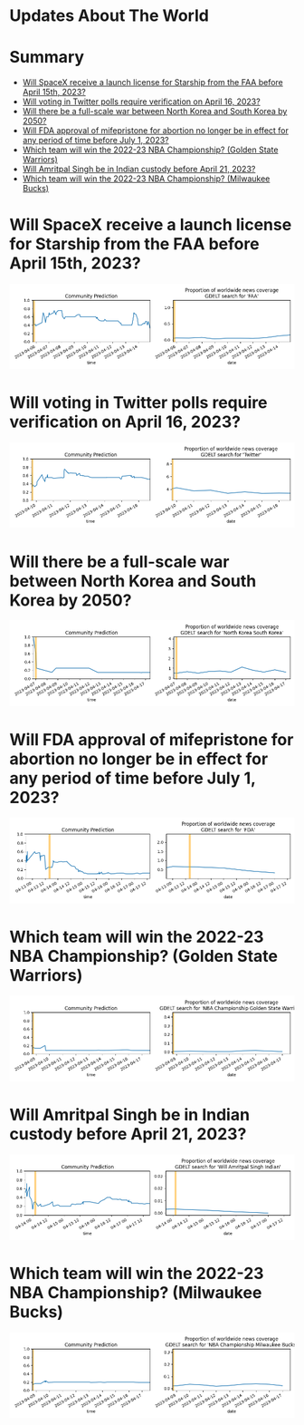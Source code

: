 
Updates About The World
=======================

Summary
=======

* [Will SpaceX receive a launch license for Starship from the FAA before April 15th, 2023?](#will-spacex-receive-a-launch-license-for-starship-from-the-faa-before-april-15th-2023)
* [Will voting in Twitter polls require verification on April 16, 2023?](#will-voting-in-twitter-polls-require-verification-on-april-16-2023)
* [Will there be a full-scale war between North Korea and South Korea by 2050?](#will-there-be-a-full-scale-war-between-north-korea-and-south-korea-by-2050)
* [Will FDA approval of mifepristone for abortion no longer be in effect for any period of time before July 1, 2023?](#will-fda-approval-of-mifepristone-for-abortion-no-longer-be-in-effect-for-any-period-of-time-before-july-1-2023)
* [Which team will win the 2022-23 NBA Championship? (Golden State Warriors)](#which-team-will-win-the-2022-23-nba-championship-golden-state-warriors)
* [Will Amritpal Singh be in Indian custody before April 21, 2023?](#will-amritpal-singh-be-in-indian-custody-before-april-21-2023)
* [Which team will win the 2022-23 NBA Championship? (Milwaukee Bucks)](#which-team-will-win-the-2022-23-nba-championship-milwaukee-bucks)

# Will SpaceX receive a launch license for Starship from the FAA before April 15th, 2023?


![Starship Launch License before Apr 15, 2023?](assets/02.png)
# Will voting in Twitter polls require verification on April 16, 2023?


![Twitter Poll Verification on 4/16/23?](assets/03.png)
# Will there be a full-scale war between North Korea and South Korea by 2050?


![Second Korean War by 2050](assets/04.png)
# Will FDA approval of mifepristone for abortion no longer be in effect for any period of time before July 1, 2023?


![Mifepristone FDA Approval Suspended?](assets/06.png)
# Which team will win the 2022-23 NBA Championship? (Golden State Warriors)


![Golden State Warriors](assets/08.png)
# Will Amritpal Singh be in Indian custody before April 21, 2023?


![Amritpal Singh in Custody Before April 21?](assets/09.png)
# Which team will win the 2022-23 NBA Championship? (Milwaukee Bucks)


![Milwaukee Bucks](assets/10.png)